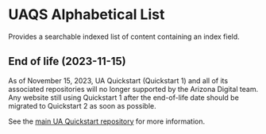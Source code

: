 # UAQS Alphabetical List

Provides a searchable indexed list of content containing an index field.

## End of life (2023-11-15)

As of November 15, 2023, UA Quickstart (Quickstart 1) and all of its associated
repositories will no longer supported by the Arizona Digital team.  Any website
still using Quickstart 1 after the end-of-life date should be migrated to
Quickstart 2 as soon as possible.

See the [main UA Quickstart repository](https://bitbucket.org/ua_drupal/ua_quickstart/src/7.x-1.x/README.md)
for more information.
